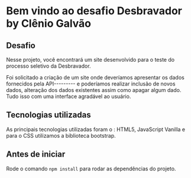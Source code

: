 # Bem vindo ao desafio Desbravador by Clênio Galvão

## Desafio
Nesse projeto, você encontrará um site desenvolvido para o teste do processo seletivo da Desbravador.

Foi solicitado a criação de um site onde deveríamos apresentar os dados fornecidos pela API--------- e poderíamos realizar inclusão de novos dados, alteração dos dados existentes assim como apagar algum dado. Tudo isso com uma interface agradável ao usuário.

## Tecnologias utilizadas

As principais tecnologias utilizadas foram o : HTML5, JavaScript Vanilla e para o CSS utilizamos a biblioteca bootstrap.

## Antes de iniciar

Rode o comando ```npm install``` para rodar as dependências do projeto.